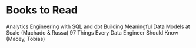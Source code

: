 # Books to Read
 
 Analytics Engineering with SQL and dbt Building Meaningful Data Models at Scale (Machado & Russa)
 97 Things Every Data Engineer Should Know (Macey, Tobias)
